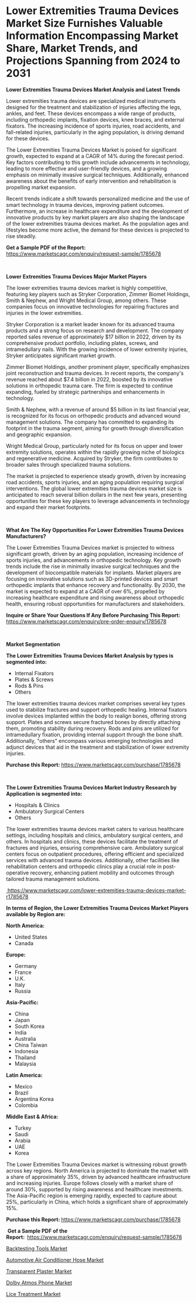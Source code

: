 <p><h1>Lower Extremities Trauma Devices Market Size Furnishes Valuable Information Encompassing Market Share, Market Trends, and Projections Spanning from 2024 to 2031</h1></p><p><strong>Lower Extremities Trauma Devices Market Analysis and Latest Trends</strong></p>
<p><p>Lower extremities trauma devices are specialized medical instruments designed for the treatment and stabilization of injuries affecting the legs, ankles, and feet. These devices encompass a wide range of products, including orthopedic implants, fixation devices, knee braces, and external fixators. The increasing incidence of sports injuries, road accidents, and fall-related injuries, particularly in the aging population, is driving demand for these devices.</p><p>The Lower Extremities Trauma Devices Market is poised for significant growth, expected to expand at a CAGR of 14% during the forecast period. Key factors contributing to this growth include advancements in technology, leading to more effective and user-friendly devices, and a growing emphasis on minimally invasive surgical techniques. Additionally, enhanced awareness about the benefits of early intervention and rehabilitation is propelling market expansion.</p><p>Recent trends indicate a shift towards personalized medicine and the use of smart technology in trauma devices, improving patient outcomes. Furthermore, an increase in healthcare expenditure and the development of innovative products by key market players are also shaping the landscape of the lower extremities trauma devices market. As the population ages and lifestyles become more active, the demand for these devices is projected to rise steadily.</p></p>
<p><strong>Get a Sample PDF of the Report:&nbsp;</strong> <a href="https://www.marketscagr.com/enquiry/request-sample/1785678?utm_campaign=1286&utm_medium=2&utm_source=Github&utm_content=ia&utm_term=09102024&utm_id=lower-extremities-trauma-devices">https://www.marketscagr.com/enquiry/request-sample/1785678</a></p>
<p>&nbsp;</p>
<p><strong>Lower Extremities Trauma Devices Major Market Players</strong></p>
<p><p>The lower extremities trauma devices market is highly competitive, featuring key players such as Stryker Corporation, Zimmer Biomet Holdings, Smith & Nephew, and Wright Medical Group, among others. These companies focus on innovative technologies for repairing fractures and injuries in the lower extremities. </p><p>Stryker Corporation is a market leader known for its advanced trauma products and a strong focus on research and development. The company reported sales revenue of approximately $17 billion in 2022, driven by its comprehensive product portfolio, including plates, screws, and intramedullary nails. With the growing incidence of lower extremity injuries, Stryker anticipates significant market growth.</p><p>Zimmer Biomet Holdings, another prominent player, specifically emphasizes joint reconstruction and trauma devices. In recent reports, the company's revenue reached about $7.4 billion in 2022, boosted by its innovative solutions in orthopedic trauma care. The firm is expected to continue expanding, fueled by strategic partnerships and enhancements in technology.</p><p>Smith & Nephew, with a revenue of around $5 billion in its last financial year, is recognized for its focus on orthopedic products and advanced wound management solutions. The company has committed to expanding its footprint in the trauma segment, aiming for growth through diversification and geographic expansion.</p><p>Wright Medical Group, particularly noted for its focus on upper and lower extremity solutions, operates within the rapidly growing niche of biologics and regenerative medicine. Acquired by Stryker, the firm contributes to broader sales through specialized trauma solutions.</p><p>The market is projected to experience steady growth, driven by increasing road accidents, sports injuries, and an aging population requiring surgical interventions. The global lower extremities trauma devices market size is anticipated to reach several billion dollars in the next few years, presenting opportunities for these key players to leverage advancements in technology and expand their market footprints.</p></p>
<p>&nbsp;</p>
<p><strong>What Are The Key Opportunities For Lower Extremities Trauma Devices Manufacturers?</strong></p>
<p><p>The Lower Extremities Trauma Devices market is projected to witness significant growth, driven by an aging population, increasing incidence of sports injuries, and advancements in orthopedic technology. Key growth trends include the rise in minimally invasive surgical techniques and the development of biocompatible materials for implants. Market players are focusing on innovative solutions such as 3D-printed devices and smart orthopedic implants that enhance recovery and functionality. By 2030, the market is expected to expand at a CAGR of over 6%, propelled by increasing healthcare expenditure and rising awareness about orthopedic health, ensuring robust opportunities for manufacturers and stakeholders.</p></p>
<p><strong>Inquire or Share Your Questions If Any Before Purchasing This Report:</strong> <a href="https://www.marketscagr.com/enquiry/pre-order-enquiry/1785678?utm_campaign=1286&utm_medium=2&utm_source=Github&utm_content=ia&utm_term=09102024&utm_id=lower-extremities-trauma-devices">https://www.marketscagr.com/enquiry/pre-order-enquiry/1785678</a></p>
<p>&nbsp;</p>
<p><strong>Market Segmentation</strong></p>
<p><strong>The Lower Extremities Trauma Devices Market Analysis by types is segmented into:</strong></p>
<p><ul><li>Internal Fixators</li><li>Plates & Screws</li><li>Rods & Pins</li><li>Others</li></ul></p>
<p><p>The lower extremities trauma devices market comprises several key types used to stabilize fractures and support orthopedic healing. Internal fixators involve devices implanted within the body to realign bones, offering strong support. Plates and screws secure fractured bones by directly attaching them, promoting stability during recovery. Rods and pins are utilized for intramedullary fixation, providing internal support through the bone shaft. Additionally, "others" encompass various emerging technologies and adjunct devices that aid in the treatment and stabilization of lower extremity injuries.</p></p>
<p><strong>Purchase this Report:&nbsp;</strong><a href="https://www.marketscagr.com/purchase/1785678?utm_campaign=1286&utm_medium=2&utm_source=Github&utm_content=ia&utm_term=09102024&utm_id=lower-extremities-trauma-devices">https://www.marketscagr.com/purchase/1785678</a></p>
<p>&nbsp;</p>
<p><strong>The Lower Extremities Trauma Devices Market Industry Research by Application is segmented into:</strong></p>
<p><ul><li>Hospitals & Clinics</li><li>Ambulatory Surgical Centers</li><li>Others</li></ul></p>
<p><p>The lower extremities trauma devices market caters to various healthcare settings, including hospitals and clinics, ambulatory surgical centers, and others. In hospitals and clinics, these devices facilitate the treatment of fractures and injuries, ensuring comprehensive care. Ambulatory surgical centers focus on outpatient procedures, offering efficient and specialized services with advanced trauma devices. Additionally, other facilities like rehabilitation centers and orthopedic clinics play a crucial role in post-operative recovery, enhancing patient mobility and outcomes through tailored trauma management solutions.</p></p>
<p><a href="https://www.marketscagr.com/lower-extremities-trauma-devices-market-r1785678?utm_campaign=1286&utm_medium=2&utm_source=Github&utm_content=ia&utm_term=09102024&utm_id=lower-extremities-trauma-devices">&nbsp;https://www.marketscagr.com/lower-extremities-trauma-devices-market-r1785678</a></p>
<p><strong>In terms of Region, the Lower Extremities Trauma Devices Market Players available by Region are:</strong></p>
<p>
    <p> <strong> North America: </strong>
        <ul>
            <li>United States</li>
            <li>Canada</li>
        </ul>
        </p> 
    <p> <strong> Europe: </strong>
        <ul>
            <li>Germany</li>
            <li>France</li>
            <li>U.K.</li>
            <li>Italy</li>
            <li>Russia</li>
        </ul>
        </p> 
    <p> <strong> Asia-Pacific: </strong>
        <ul>
            <li>China</li>
            <li>Japan</li>
            <li>South Korea</li>
            <li>India</li>
            <li>Australia</li>
            <li>China Taiwan</li>
            <li>Indonesia</li>
            <li>Thailand</li>
            <li>Malaysia</li>
        </ul>
        </p> 
    <p> <strong> Latin America: </strong>
        <ul>
            <li>Mexico</li>
            <li>Brazil</li>
            <li>Argentina Korea</li>
            <li>Colombia</li>
        </ul>
        </p> 
    <p> <strong> Middle East & Africa: </strong>
        <ul>
            <li>Turkey</li>
            <li>Saudi</li>
            <li>Arabia</li>
            <li>UAE</li>
            <li>Korea</li>
        </ul>
    </p>
    </p>
<p><p>The Lower Extremities Trauma Devices market is witnessing robust growth across key regions. North America is projected to dominate the market with a share of approximately 35%, driven by advanced healthcare infrastructure and increasing injuries. Europe follows closely with a market share of around 30%, supported by rising awareness and healthcare investments. The Asia-Pacific region is emerging rapidly, expected to capture about 25%, particularly in China, which holds a significant share of approximately 15%.</p></p>
<p><strong>Purchase this Report: </strong><a href="https://www.marketscagr.com/purchase/1785678?utm_campaign=1286&utm_medium=2&utm_source=Github&utm_content=ia&utm_term=09102024&utm_id=lower-extremities-trauma-devices">https://www.marketscagr.com/purchase/1785678</a></p>
<p>&nbsp;<strong>Get a Sample PDF of the Report:&nbsp;&nbsp;</strong><a href="https://www.marketscagr.com/enquiry/request-sample/1785678?utm_campaign=1286&utm_medium=2&utm_source=Github&utm_content=ia&utm_term=09102024&utm_id=lower-extremities-trauma-devices">https://www.marketscagr.com/enquiry/request-sample/1785678</a></p>
<p><strong></strong></p>
<p><p><a href="https://www.linkedin.com/pulse/backtesting-tools-market-matrix-applications-large-enterprisessmes-6j77f?utm_campaign=1286&utm_medium=2&utm_source=Github&utm_content=ia&utm_term=09102024&utm_id=lower-extremities-trauma-devices">Backtesting Tools Market</a></p><p><a href="https://www.linkedin.com/pulse/decoding-automotive-air-conditioner-hose-market-signals-pr43e?utm_campaign=1286&utm_medium=2&utm_source=Github&utm_content=ia&utm_term=09102024&utm_id=lower-extremities-trauma-devices">Automotive Air Conditioner Hose Market</a></p><p><a href="https://www.linkedin.com/pulse/influencing-factors-transparent-plaster-market-insights-growth-tj54f?utm_campaign=1286&utm_medium=2&utm_source=Github&utm_content=ia&utm_term=09102024&utm_id=lower-extremities-trauma-devices">Transparent Plaster Market</a></p><p><a href="https://www.linkedin.com/pulse/global-dolby-atmos-phone-market-landscape-future-trends-w8nne?utm_campaign=1286&utm_medium=2&utm_source=Github&utm_content=ia&utm_term=09102024&utm_id=lower-extremities-trauma-devices">Dolby Atmos Phone Market</a></p><p><a href="https://www.linkedin.com/pulse/opportunities-challenges-lice-treatment-market-strategic-insights-bk3gf?utm_campaign=1286&utm_medium=2&utm_source=Github&utm_content=ia&utm_term=09102024&utm_id=lower-extremities-trauma-devices">Lice Treatment Market</a></p></p>